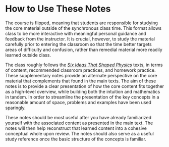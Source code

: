 How to Use These Notes
======================

The course is flipped, meaning that students are responsible for studying the core material outside of the synchronous class time. This format allows class to be more interactive with meaningful personal guidance and feedback from the instructor. It is crucial, however, to study the material carefully prior to entering the classroom so that the time better targets areas of difficulty and confusion, rather than remedial material more readily learned outside class.

The class roughly follows the [*Six Ideas That Shaped Physics*](https://physics.pomona.edu/sixideas) texts, in terms of content, recommended classroom practices, and homework practice. These supplementary notes provide an alternate perspective on the core material that complements that found in the main texts. The aim of these notes is to provide a clear presentation of how the core content fits together as a high-level overview, while building both the intuition and mathematics in tandem. In order to streamline the presentation of the key concepts in a reasonable amount of space, problems and examples have been used sparingly. 

These notes should be most useful after you have already familiarized yourself with the associated content as presented in the main text. The notes will then help reconstruct that learned content into a cohesive conceptual whole upon review. The notes should also serve as a useful study reference once the basic structure of the concepts is familiar. 
